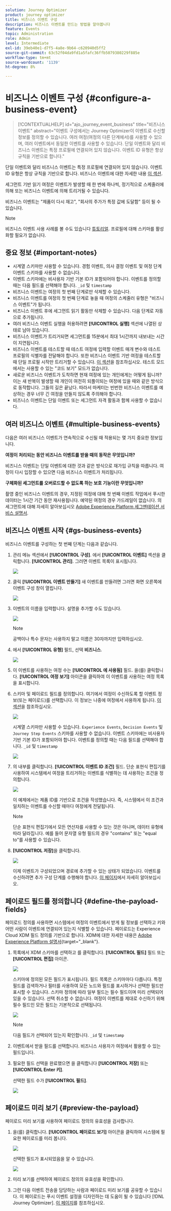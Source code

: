 ```yaml
---
solution: Journey Optimizer
product: journey optimizer
title: 비즈니스 이벤트 구성
description: 비즈니스 이벤트를 만드는 방법을 알아봅니다
feature: Events
topic: Administration
role: Admin
level: Intermediate
exl-id: 39eb40e1-d7f5-4a8e-9b64-c620940d5ff2
source-git-commit: 63c52f04da9fd1a5fafc36ffb5079380229f885e
workflow-type: tm+mt
source-wordcount: '1139'
ht-degree: 8%

---
```


# 비즈니스 이벤트 구성 {#configure-a-business-event}

>[!CONTEXTUALHELP]
>id="ajo_journey_event_business"
>title="비즈니스 이벤트"
>abstract="이벤트 구성에서는 Journey Optimizer이 이벤트로 수신할 정보를 정의할 수 있습니다. 여러 여정(여정의 다른 단계에서)를 사용할 수 있으며, 여러 이벤트에서 동일한 이벤트를 사용할 수 있습니다. 단일 이벤트와 달리 비즈니스 이벤트는 특정 프로필에 연결되어 있지 않습니다. 이벤트 ID 유형은 항상 규칙을 기반으로 합니다."

단일 이벤트와 달리 비즈니스 이벤트는 특정 프로필에 연결되어 있지 않습니다. 이벤트 ID 유형은 항상 규칙을 기반으로 합니다. 비즈니스 이벤트에 대한 자세한 내용 [이 섹션](../event/about-events.md).

세그먼트 기반 읽기 여정은 이벤트가 발생할 때 한 번에 하나씩, 정기적으로 스케줄러에 의해 또는 비즈니스 이벤트에 의해 트리거될 수 있습니다.

비즈니스 이벤트는 &quot;제품이 다시 재고&quot;, &quot;회사의 주가가 특정 값에 도달함&quot; 등이 될 수 있습니다.

>[!NOTE]
>
>비즈니스 이벤트 사용 사례를 볼 수도 있습니다 [튜토리얼](https://experienceleague.adobe.com/docs/journey-optimizer-learn/tutorials/create-journeys/use-case-business-event.html). 프로필에 대해 스키마를 활성화할 필요가 없습니다.

## 중요 정보 {#important-notes}

* 시계열 스키마만 사용할 수 있습니다. 경험 이벤트, 의사 결정 이벤트 및 여정 단계 이벤트 스키마를 사용할 수 없습니다.
* 이벤트 스키마에는 비사용자 기반 기본 ID가 포함되어야 합니다. 이벤트를 정의할 때는 다음 필드를 선택해야 합니다. `_id` 및 `timestamp`
* 비즈니스 이벤트는 여정의 첫 번째 단계로만 삭제할 수 있습니다.
* 비즈니스 이벤트를 여정의 첫 번째 단계로 놓을 때 여정의 스케줄러 유형은 &quot;비즈니스 이벤트&quot;가 됩니다.
* 비즈니스 이벤트 후에 세그먼트 읽기 활동만 삭제할 수 있습니다. 다음 단계로 자동으로 추가됩니다.
* 여러 비즈니스 이벤트 실행을 허용하려면 **[!UICONTROL 실행]** 섹션에 나열된 상태로 남아 있습니다.
* 비즈니스 이벤트가 트리거되면 세그먼트를 15분에서 최대 1시간까지 내보내는 시간이 지연됩니다.
* 비즈니스 이벤트를 테스트할 때 테스트 여정에 입력할 이벤트 매개 변수와 테스트 프로필의 식별자를 전달해야 합니다. 또한 비즈니스 이벤트 기반 여정을 테스트할 때 단일 프로필 시작만 트리거할 수 있습니다. [이 섹션](../building-journeys/testing-the-journey.md#test-business)을 참조하십시오. 테스트 모드에서는 사용할 수 있는 &quot;코드 보기&quot; 모드가 없습니다.
* 새로운 비즈니스 이벤트가 도착하면 현재 여정에 있는 개인에게는 어떻게 됩니까? 이는 새 반복이 발생할 때 개인이 여전히 되풀이되는 여정에 있을 때와 같은 방식으로 동작합니다. 그들의 길은 끝났다. 따라서 마케터는 빈번한 비즈니스 이벤트를 예상하는 경우 너무 긴 여정을 만들지 않도록 주의해야 합니다.
* 비즈니스 이벤트는 단일 이벤트 또는 세그먼트 자격 활동과 함께 사용할 수 없습니다. 

## 여러 비즈니스 이벤트 {#multiple-business-events}

다음은 여러 비즈니스 이벤트가 연속적으로 수신될 때 적용되는 몇 가지 중요한 정보입니다.

**여정이 처리되는 동안 비즈니스 이벤트를 받을 때의 동작은 무엇입니까?**

비즈니스 이벤트는 단일 이벤트에 대한 것과 같은 방식으로 재가입 규칙을 따릅니다. 여정이 다시 입장할 수 있으면 다음 비즈니스 이벤트가 처리됩니다.

**구체화된 세그먼트를 오버로드할 수 없도록 하는 보호 기능이란 무엇입니까?**

촬영 중인 비즈니스 이벤트의 경우, 지정된 여정에 대해 첫 번째 이벤트 작업에서 푸시한 데이터는 1시간 기간 동안 재사용됩니다. 예약된 여정의 경우 가드레일이 없습니다. 의 세그먼트에 대해 자세히 알아보십시오 [Adobe Experience Platform 세그멘테이션 서비스 설명서](https://experienceleague.adobe.com/docs/experience-platform/segmentation/home.html).

## 비즈니스 이벤트 시작 {#gs-business-events}

비즈니스 이벤트를 구성하는 첫 번째 단계는 다음과 같습니다.

1. 관리 메뉴 섹션에서 **[!UICONTROL 구성]**. 에서  **[!UICONTROL 이벤트]** 섹션을 클릭합니다. **[!UICONTROL 관리]**. 그러면 이벤트 목록이 표시됩니다.

   ![](assets/jo-event1.png)

1. 클릭 **[!UICONTROL 이벤트 만들기]** 새 이벤트를 만들려면 그러면 화면 오른쪽에 이벤트 구성 창이 열립니다.

   ![](assets/jo-event2.png)

1. 이벤트의 이름을 입력합니다. 설명을 추가할 수도 있습니다.

   ![](assets/jo-event3-business.png)

   >[!NOTE]
   >
   >공백이나 특수 문자는 사용하지 말고 이름은 30자까지만 입력하십시오.

1. 에서 **[!UICONTROL 유형]** 필드, 선택 **비즈니스**.

   ![](assets/jo-event3bis-business.png)

1. 이 이벤트를 사용하는 여정 수는 **[!UICONTROL 에 사용됨]** 필드. 을(를) 클릭합니다. **[!UICONTROL 여정 보기]** 아이콘을 클릭하여 이 이벤트를 사용하는 여정 목록을 표시합니다.

1. 스키마 및 페이로드 필드를 정의합니다. 여기에서 여정이 수신하도록 할 이벤트 정보(또는 페이로드)를 선택합니다. 이 정보는 나중에 여정에서 사용하게 됩니다. [이 섹션](../event/about-creating-business.md#define-the-payload-fields)을 참조하십시오.

   ![](assets/jo-event5-business.png)

   시계열 스키마만 사용할 수 있습니다. `Experience Events`, `Decision Events` 및 `Journey Step Events` 스키마를 사용할 수 없습니다. 이벤트 스키마에는 비사용자 기반 기본 ID가 포함되어야 합니다. 이벤트를 정의할 때는 다음 필드를 선택해야 합니다. `_id` 및 `timestamp`

   ![](assets/test-profiles-4.png)

1. 의 내부를 클릭합니다. **[!UICONTROL 이벤트 ID 조건]** 필드. 단순 표현식 편집기를 사용하여 시스템에서 여정을 트리거하는 이벤트를 식별하는 데 사용하는 조건을 정의합니다.

   ![](assets/jo-event6-business.png)

   이 예제에서는 제품 ID를 기반으로 조건을 작성했습니다. 즉, 시스템에서 이 조건과 일치하는 이벤트를 수신할 때마다 여정에게 전달됩니다.

   >[!NOTE]
   >
   >단순 표현식 편집기에서 모든 연산자를 사용할 수 있는 것은 아니며, 데이터 유형에 따라 달라집니다. 예를 들어 문자열 유형 필드의 경우 &quot;contains&quot; 또는 &quot;equal to&quot;를 사용할 수 있습니다.

1. **[!UICONTROL 저장]**&#x200B;을 클릭합니다.

   ![](assets/journey7-business.png)

   이제 이벤트가 구성되었으며 경로에 추가할 수 있는 상태가 되었습니다. 이벤트를 수신하려면 추가 구성 단계를 수행해야 합니다. [이 페이지](../event/additional-steps-to-send-events-to-journey.md)에서 자세히 알아보십시오.

## 페이로드 필드를 정의합니다 {#define-the-payload-fields}

페이로드 정의를 사용하면 시스템에서 여정의 이벤트에서 받게 될 정보를 선택하고 키와 어떤 사람이 이벤트에 연결되어 있는지 식별할 수 있습니다. 페이로드는 Experience Cloud XDM 필드 정의를 기반으로 합니다. XDM에 대한 자세한 내용은 [Adobe Experience Platform 설명서](https://experienceleague.adobe.com/docs/experience-platform/xdm/home.html?lang=ko-KR){target=&quot;_blank&quot;}.

1. 목록에서 XDM 스키마를 선택하고 를 클릭합니다. **[!UICONTROL 필드]** 필드 또는 **[!UICONTROL 편집]** 아이콘.

   ![](assets/journey8-business.png)

   스키마에 정의된 모든 필드가 표시됩니다. 필드 목록은 스키마마다 다릅니다. 특정 필드를 검색하거나 필터를 사용하여 모든 노드와 필드를 표시하거나 선택한 필드만 표시할 수 있습니다. 스키마 정의에 따라 일부 필드는 필수 필드이며 미리 선택되어 있을 수 있습니다. 선택 취소할 수 없습니다. 여정이 이벤트를 제대로 수신하기 위해 필수 필드인 모든 필드는 기본적으로 선택됩니다.

   ![](assets/journey9-business.png)

   >[!NOTE]
   >
   > 다음 필드가 선택되어 있는지 확인합니다. `_id` 및 `timestamp`

1. 이벤트에서 받을 필드를 선택합니다. 비즈니스 사용자가 여정에서 활용할 수 있는 필드입니다.

1. 필요한 필드 선택을 완료했으면 을 클릭합니다 **[!UICONTROL 저장]** 또는 **[!UICONTROL Enter 키]**.

   선택한 필드 수가 **[!UICONTROL 필드]**.

   ![](assets/journey12-business.png)

## 페이로드 미리 보기 {#preview-the-payload}

페이로드 미리 보기를 사용하여 페이로드 정의의 유효성을 검사합니다.

1. 을(를) 클릭합니다. **[!UICONTROL 페이로드 보기]** 아이콘을 클릭하여 시스템에 필요한 페이로드를 미리 봅니다.

   ![](assets/journey13-business.png)

   선택한 필드가 표시되었음을 알 수 있습니다.

   ![](assets/journey14-business.png)

1. 미리 보기를 선택하여 페이로드 정의의 유효성을 확인합니다.

1. 그런 다음 이벤트 전송을 담당하는 사람과 페이로드 미리 보기를 공유할 수 있습니다. 이 페이로드는 푸시 이벤트 설정을 디자인하는 데 도움이 될 수 있습니다 [!DNL Journey Optimizer]. [이 페이지](../event/additional-steps-to-send-events-to-journey.md)를 참조하십시오.
